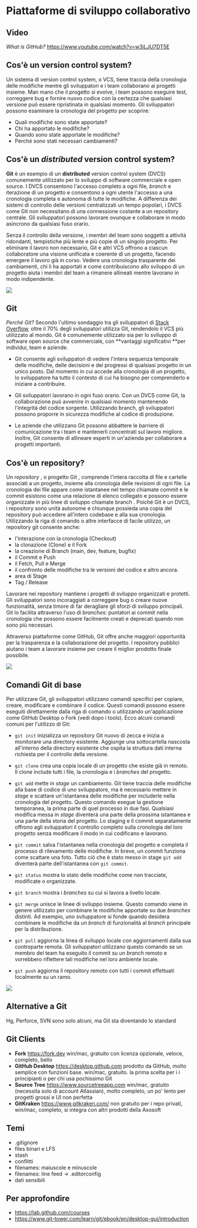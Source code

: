 # Piattaforme di sviluppo collaborativo

## Video
*What is GitHub?*
<https://www.youtube.com/watch?v=w3jLJU7DT5E>

## Cos'è un version control system?

Un sistema di version control system, o VCS, tiene traccia della cronologia delle modifiche mentre gli sviluppatori  e i team collaborano ai progetti insieme. Man mano che il progetto si evolve, i team possono eseguire test, correggere bug e fornire nuovo codice con la certezza che qualsiasi versione può essere ripristinata in qualsiasi momento. Gli sviluppatori possono esaminare la cronologia del progetto per scoprire:

- Quali modifiche sono state apportate?
- Chi ha apportato le modifiche?
- Quando sono state apportate le modifiche?
- Perché sono stati necessari cambiamenti?
	
## Cos'è un *distributed* version control system?

**Git** è un esempio di un **distributed** version control system (DVCS) comunemente utilizzato per lo sviluppo di software commerciale e open source. I DVCS consentono l'accesso completo a ogni file, *branch* e iterazione di un progetto e consentono a ogni utente l'accesso a una cronologia completa e autonoma di tutte le modifiche. A differenza dei sistemi di controllo delle versioni centralizzati un tempo popolari, i DVCS come Git non necessitano di una connessione costante a un repository centrale. Gli sviluppatori possono lavorare ovunque e collaborare in modo asincrono da qualsiasi fuso orario.

Senza il controllo della versione, i membri del team sono soggetti a attività ridondanti, tempistiche più lente e più copie di un singolo progetto. Per eliminare il lavoro non necessario, Git e altri VCS offrono a ciascun collaboratore una visione unificata e coerente di un progetto, facendo emergere il lavoro già in corso. Vedere una cronologia trasparente dei cambiamenti, chi li ha apportati e come contribuiscono allo sviluppo di un progetto aiuta i membri del team a rimanere allineati mentre lavorano in modo indipendente.

![](img/DVCS.jpg)

## Git

*Perché Git?*
Secondo l'ultimo sondaggio tra gli sviluppatori di [Stack Overflow](https://insights.stackoverflow.com/survey/2017#technology), oltre il 70% degli sviluppatori utilizza Git, rendendolo il VCS più utilizzato al mondo. Git è comunemente utilizzato sia per lo sviluppo di software open source che commerciale, con **vantaggi significativi **per individui, team e aziende.

- Git consente agli sviluppatori di vedere l'intera sequenza temporale delle modifiche, delle decisioni e dei progressi di qualsiasi progetto in un unico posto. Dal momento in cui accede alla cronologia di un progetto, lo sviluppatore ha tutto il contesto di cui ha bisogno per comprenderlo e iniziare a contribuire.

- Gli sviluppatori lavorano in ogni fuso orario. Con un DVCS come Git, la collaborazione può avvenire in qualsiasi momento mantenendo l'integrità del codice sorgente. Utilizzando branch, gli sviluppatori possono proporre in sicurezza modifiche al codice di produzione.

- Le aziende che utilizzano Git possono abbattere le barriere di comunicazione tra i team e mantenerli concentrati sul lavoro migliore. Inoltre, Git consente di allineare esperti in un'azienda per collaborare a progetti importanti.
    
## Cos'è un repository?

Un *repository* , o progetto Git , comprende l'intera raccolta di file e cartelle associati a un progetto, insieme alla cronologia delle revisioni di ogni file. La cronologia dei file appare come istantanee nel tempo chiamate commit e le commit esistono come una relazione di elenco collegato e possono essere organizzate in più linee di sviluppo chiamate branch . Poiché Git è un DVCS, i repository sono unità autonome e chiunque possieda una copia del repository può accedere all'intero codebase e alla sua cronologia. Utilizzando la riga di comando o altre interfacce di facile utilizzo, un repository git consente anche:

- l'interazione con la cronologia (Checkout)
- la clonazione (Clone) e il Fork
- la creazione di Branch (main, dev, feature, bugfix)
- il Commit e Push
- il Fetch, Pull e Merge
- il confronto delle modifiche tra le versioni del codice e altro ancora.
- area di Stage
- Tag / Release

Lavorare nei repository mantiene i progetti di sviluppo organizzati e protetti. Gli sviluppatori sono incoraggiati a correggere bug o creare nuove funzionalità, senza timore di far deragliare gli sforzi di sviluppo principali. Git lo facilita attraverso l'uso di *branches*: puntatori ai commit nella cronologia che possono essere facilmente creati e deprecati quando non sono più necessari.

Attraverso piattaforme come GitHub, Git offre anche maggiori opportunità per la trasparenza e la collaborazione del progetto. I repository pubblici aiutano i team a lavorare insieme per creare il miglior prodotto finale possibile.

![](img/git_flow.jpg)

## Comandi Git di base

Per utilizzare Git, gli sviluppatori utilizzano comandi specifici per copiare, creare, modificare e combinare il codice. Questi comandi possono essere eseguiti direttamente dalla riga di comando o utilizzando un'applicazione come GitHub Desktop o Fork (vedi dopo i tools). Ecco alcuni comandi comuni per l'utilizzo di Git:

- `git init` inizializza un repository Git nuovo di zecca e inizia a monitorare una directory esistente. Aggiunge una sottocartella nascosta all'interno della directory esistente che ospita la struttura dati interna richiesta per il controllo della versione.

- `git clone` crea una copia locale di un progetto che esiste già in remoto. Il clone include tutti i file, la cronologia e i *branches* del progetto.

- `git add` mette in *stage* un cambiamento. Git tiene traccia delle modifiche alla base di codice di uno sviluppatore, ma è necessario mettere in *stage* e scattare un'istantanea delle modifiche per includerle nella cronologia del progetto. Questo comando esegue la gestione temporanea, la prima parte di quel processo in due fasi. Qualsiasi modifica messa in *stage* diventerà una parte della prossima istantanea e una parte della storia del progetto. Lo staging e il commit separatamente offrono agli sviluppatori il controllo completo sulla cronologia del loro progetto senza modificare il modo in cui codificano e lavorano.

- `git commit` salva l'istantanea nella cronologia del progetto e completa il processo di rilevamento delle modifiche. In breve, un commit funziona come scattare una foto. Tutto ciò che è stato messo in stage `git add` diventerà parte dell'istantanea con `git commit`.

- `git status` mostra lo stato delle modifiche come non tracciate, modificate o organizzate.

- `git branch` mostra i *branches* su cui si lavora a livello locale.

- `git merge` unisce le linee di sviluppo insieme. Questo comando viene in genere utilizzato per combinare le modifiche apportate su due *branches* distinti. Ad esempio, uno sviluppatore si fonde quando desidera combinare le modifiche da un *branch* di funzionalità al *branch* principale per la distribuzione.

- `git pull` aggiorna la linea di sviluppo locale con aggiornamenti dalla sua controparte remota. Gli sviluppatori utilizzano questo comando se un membro del team ha eseguito il commit su un *branch* remoto e vorrebbero riflettere tali modifiche nel loro ambiente locale.

- `git push` aggiorna il repository remoto con tutti i commit effettuati localmente su un ramo.

![](img/git-commit_graph.jpg)

## Alternative a Git
Hg, Perforce, SVN sono solo alcuni, ma Git sta diventando lo standard

## Git Clients
- **Fork** <https://fork.dev>
  win/mac, gratuito con licenza opzionale, veloce, completo, bello
- **GitHub Desktop** <https://desktop.github.com>
  prodotto da GitHub, molto semplice con funzioni base. win/mac, gratuito. la prima scelta per i i principianti o per chi usa pochissimo Git
- **Source Tree** <https://www.sourcetreeapp.com>
  win/mac, gratuito (necessita solo di account Atlassian), molto completo, un po' lento per progetti grossi e UI non perfetta
- **GitKraken** <https://www.gitkraken.com/>
  non gratuito per i repo privati, win/mac, completo, si integra con altri prodotti della Axosoft  

## Temi
- .gitignore
- files binari e LFS
- stash
- conflitti
- filenames: maiuscole e minuscole
- filenames: line feed -> .editorconfig
- dati sensibili


## Per approfondire
- <https://lab.github.com/courses>
- <https://www.git-tower.com/learn/git/ebook/en/desktop-gui/introduction>
